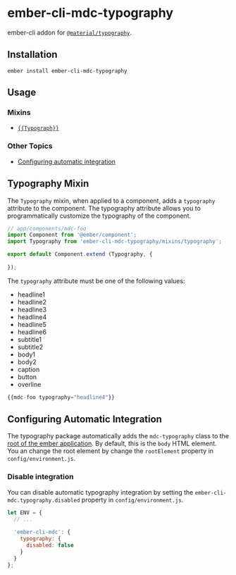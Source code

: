 ember-cli-mdc-typography
=========================

ember-cli addon for [`@material/typography`](https://github.com/material-components/material-components-web/tree/master/packages/mdc-typography).

Installation
------------

    ember install ember-cli-mdc-typography

Usage
-----------------------

### Mixins

* [`{{Typograph}}`](#typography-mixin)

### Other Topics
* [Configuring automatic integration](#configuring-automatic-integration)

Typography Mixin
------------------

The `Typography` mixin, when applied to a component, adds a `typography` attribute
to the component. The typography attribute allows you to programmatically customize
the typography of the component.

```javascript
// app/components/mdc-foo
import Component from '@ember/component';
import Typography from 'ember-cli-mdc-typography/mixins/typography';

export default Component.extend (Typography, {
 
});
```

The `typography` attribute must be one of the following values:

* headline1
* headline2
* headline3
* headline4
* headline5
* headline6
* subtitle1
* subtitle2
* body1
* body2
* caption
* button
* overline

```javascript
{{mdc-foo typography="headline4"}}
```

Configuring Automatic Integration
------------------------------------

The typography package automatically adds the `mdc-typography` class to the 
[root of the ember application](https://guides.emberjs.com/release/configuring-ember/embedding-applications/#toc_changing-the-root-element).
By default, this is the `body` HTML element. You an change the root element
by change the `rootElement` property in `config/environment.js`.

### Disable integration

You can disable automatic typography integration by setting the `ember-cli-mdc.typography.disabled`
property in `config/environment.js`.

```javascript
let ENV = {
  // ...
  
  'ember-cli-mdc': {
    typography: {
      disabled: false
    }
  }
};
```
